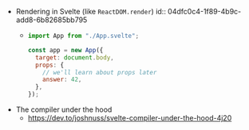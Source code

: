 - Rendering in Svelte (like `ReactDOM.render`)
  id:: 04dfc0c4-1f89-4b9c-add8-6b82685bb795
  - ```js
    import App from "./App.svelte";

    const app = new App({
      target: document.body,
      props: {
        // we'll learn about props later
        answer: 42,
      },
    });
    ```
- The compiler under the hood
  - https://dev.to/joshnuss/svelte-compiler-under-the-hood-4j20
